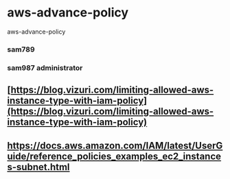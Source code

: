 <!-- @format -->

# aws-advance-policy

aws-advance-policy

### sam789

### sam987 administrator

## [https://blog.vizuri.com/limiting-allowed-aws-instance-type-with-iam-policy](https://blog.vizuri.com/limiting-allowed-aws-instance-type-with-iam-policy)

## https://docs.aws.amazon.com/IAM/latest/UserGuide/reference_policies_examples_ec2_instances-subnet.html
